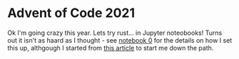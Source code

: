 # Advent of Code 2021 

Ok I'm going crazy this year.  Lets try rust... in Jupyter noteobooks! Turns out it isn't as haard as I thought - see [notebook 0](2021_part0.ipynb) for the details on how I set this up, althgough I started from [this article](https://datacrayon.com/posts/programming/rust-notebooks/setup-anaconda-jupyter-and-rust/) to start me down the path.
